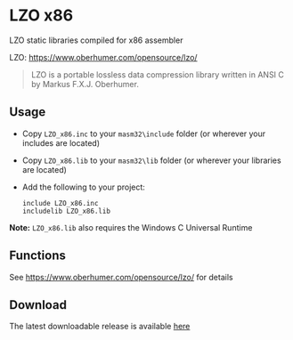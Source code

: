 # LZO x86

LZO static libraries compiled for x86 assembler 

LZO: https://www.oberhumer.com/opensource/lzo/

> LZO is a portable lossless data compression library written in ANSI C by Markus F.X.J. Oberhumer.

## Usage

* Copy `LZO_x86.inc` to your `masm32\include` folder (or wherever your includes are located)

* Copy `LZO_x86.lib` to your `masm32\lib` folder (or wherever your libraries are located)

* Add the following to your project:
  
  ```assembly
  include LZO_x86.inc
  includelib LZO_x86.lib
  ```

**Note:** `LZO_x86.lib` also requires the Windows C Universal Runtime

## Functions

See https://www.oberhumer.com/opensource/lzo/ for details

## Download

The latest downloadable release is available [here](https://github.com/mrfearless/libraries/blob/master/releases/LZO_x86.zip?raw=true)

